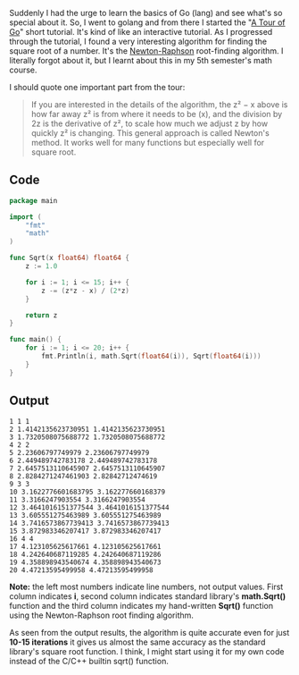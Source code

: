 ---
---
Suddenly I had the urge to learn the basics of Go (lang) and see
what's so special about it. So, I went to golang and from there I
started the "[A Tour of Go](https://tour.golang.org/)" short tutorial.
It's kind of like an interactive tutorial. As I progressed through the
tutorial, I found a very interesting algorithm for finding the square
root of a number. It's the
[Newton-Raphson](https://en.wikipedia.org/wiki/Newton%27s_method)
root-finding algorithm. I literally forgot about it, but I learnt
about this in my 5th semester's math course.

I should quote one important part from the tour:

> If you are interested in the details of the algorithm, the z² − x
above is how far away z² is from where it needs to be (x), and the
division by 2z is the derivative of z², to scale how much we adjust z
by how quickly z² is changing. This general approach is called
Newton's method. It works well for many functions but especially well
for square root.

## Code

```go
package main

import (
    "fmt"
    "math"
)

func Sqrt(x float64) float64 {
    z := 1.0

    for i := 1; i <= 15; i++ {
        z -= (z*z - x) / (2*z)
    }

    return z
}

func main() {
    for i := 1; i <= 20; i++ {
        fmt.Println(i, math.Sqrt(float64(i)), Sqrt(float64(i)))
    }
}
```

## Output

```
1 1 1
2 1.4142135623730951 1.4142135623730951
3 1.7320508075688772 1.7320508075688772
4 2 2
5 2.23606797749979 2.23606797749979
6 2.449489742783178 2.449489742783178
7 2.6457513110645907 2.6457513110645907
8 2.8284271247461903 2.82842712474619
9 3 3
10 3.1622776601683795 3.162277660168379
11 3.3166247903554 3.3166247903554
12 3.4641016151377544 3.4641016151377544
13 3.605551275463989 3.605551275463989
14 3.7416573867739413 3.7416573867739413
15 3.872983346207417 3.872983346207417
16 4 4
17 4.123105625617661 4.123105625617661
18 4.242640687119285 4.242640687119286
19 4.358898943540674 4.358898943540673
20 4.47213595499958 4.47213595499958
```

**Note:** the left most numbers indicate line numbers, not output
values. First column indicates **i**, second column indicates standard
library's **math.Sqrt()** function and the third column indicates my
hand-written **Sqrt()** function using the Newton-Raphson root finding
algorithm.

As seen from the output results, the algorithm is quite accurate even
for just **10-15 iterations** it gives us almost the same accuracy as
the standard library's square root function. I think, I might start
using it for my own code instead of the C/C++ builtin sqrt() function.
